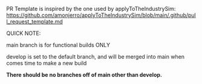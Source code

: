 PR Template is inspired by the one used by applyToTheIndustrySim: https://github.com/amonjerro/applyToTheIndustrySim/blob/main/.github/pull_request_template.md

QUICK NOTE:

main branch is for functional builds ONLY

develop is set to the default branch, and will be merged into main when comes time to make a new build

**There should be no branches off of main other than develop.**
